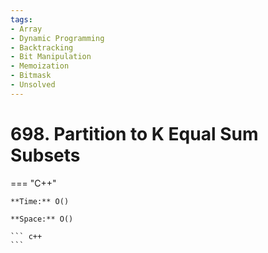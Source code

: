 ```yaml
---
tags:
- Array
- Dynamic Programming
- Backtracking
- Bit Manipulation
- Memoization
- Bitmask
- Unsolved
---
```



# 698. Partition to K Equal Sum Subsets

=== "C++"

    **Time:** O()

    **Space:** O()

    ``` c++
    ```